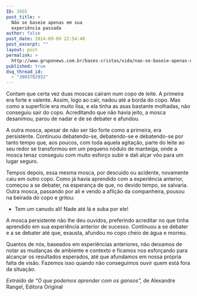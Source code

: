 ```yaml
---
ID: 3955
post_title: >
  Não se baseie apenas em sua
  experiência passada
author: false
post_date: 2014-09-09 22:54:40
post_excerpt: ""
layout: post
permalink: >
  http://www.gruponews.com.br/bases-cristas/vida/nao-se-baseie-apenas-em-sua-experiencia-passada
published: true
dsq_thread_id:
  - "3003782932"
---
```

Contam que certa vez duas moscas caíram num copo de leite. A primeira era forte e valente. Assim, logo ao cair, nadou até a borda do copo. Mas como a superfície era muito lisa, e ela tinha as asas bastante molhadas, não conseguiu sair do copo. Acreditando que não havia jeito, a mosca desanimou, parou de nadar e de se debater e afundou.

A outra mosca, apesar de não ser tão forte como a primeira, era persistente. Continuou debatendo-se, debatendo-se e debatendo-se por tanto tempo que, aos poucos, com toda aquela agitação, parte do leite ao seu redor se transformou em um pequeno nódulo de manteiga, onde a mosca tenaz conseguiu com muito esforço subir e dali alçar vôo para um lugar seguro.

Tempos depois, essa mesma mosca, por descuido ou acidente, novamente caiu em outro copo. Como já havia aprendido com a experiência anterior, começou a se debater, na esperança de que, no devido tempo, se salvaria. Outra mosca, passando por ali e vendo a aflição da companheira, pousou na beirada do copo e gritou:
<ul>
	<li>Tem um canudo ali! Nade até lá e suba por ele!</li>
</ul>
A mosca persistente não lhe deu ouvidos, preferindo acreditar no que tinha aprendido em sua experiência anterior de sucesso. Continuou a se debater e a se debater até que, exausta, afundou no copo cheio de água e morreu.

Quantos de nós, baseados em experiências anteriores, não deixamos de notar as mudanças de ambiente e contexto e ficamos nos esforçando para alcançar os resultados esperados, até que afundamos em nossa própria falta de visão. Fazemos isso quando não conseguimos ouvir quem está fora da situação.

<i>Extraído de “O que podemos aprender com os gansos”, </i>de Alexandre Rangel, Editora Original
